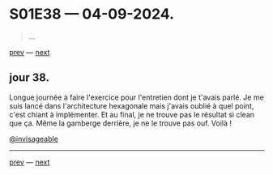 # S01E38 — 04-09-2024.

> *...*

[prev](S01E37-03-09-2024.md) — [next](S01E01-29-07-2024.md)

## jour 38.

Longue journée à faire l'exercice pour l'entretien dont je t'avais parlé. Je me suis lancé dans l'architecture hexagonale mais j'avais oublié à quel point, c'est chiant à implémenter. Et au final, je ne trouve pas le résultat si clean que ça. Même la gamberge derrière, je ne le trouve pas ouf. Voilà !

[@invisageable](https://twitter.com/invisageable)   

---

[prev](S01E37-03-09-2024.md) — [next](S01E01-29-07-2024.md)   
